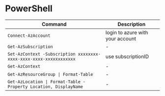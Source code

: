 # PowerShell

| Command                                                            | Description                      |
| ------------------------------------------------------------------ | -------------------------------- |
| `Connect-AzAccount`                                                | login to azure with your account |
| `Get-AzSubscription`                                               | -                                |
| `Set-AzContext -Subscription xxxxxxxx-xxxx-xxxx-xxxx-xxxxxxxxxxxx` | use subscriptionID               |
| `Get-AzContext`                                                    | -                                |
| `Get-AzResourceGroup \| Format-Table`                              | -                                |
| `Get-AzLocation \| Format-Table -Property Location, DisplayName`   | -                                |
